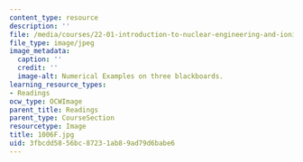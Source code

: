 ```yaml
---
content_type: resource
description: ''
file: /media/courses/22-01-introduction-to-nuclear-engineering-and-ionizing-radiation-fall-2016/3fbcdd5856bc87231ab89ad79d6babe6_1006F.jpg
file_type: image/jpeg
image_metadata:
  caption: ''
  credit: ''
  image-alt: Numerical Examples on three blackboards.
learning_resource_types:
- Readings
ocw_type: OCWImage
parent_title: Readings
parent_type: CourseSection
resourcetype: Image
title: 1006F.jpg
uid: 3fbcdd58-56bc-8723-1ab8-9ad79d6babe6
---
```


